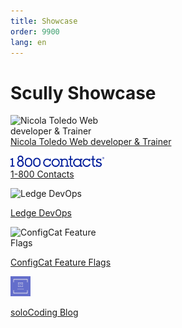 ```yaml
---
title: Showcase
order: 9900
lang: en
---
```


# Scully Showcase

![Nicola Toledo Web developer & Trainer](https://www.nicolatoledo.dev/assets/logo-letter-black.png)
<br />
[Nicola Toledo Web developer & Trainer](https://www.nicolatoledo.dev/)

![1-800 Contacts](/assets/1800contacts_logo_indigo.png)
<br />
[1-800 Contacts](https://www.1800contacts.com/)

![Ledge DevOps](https://devops.phodal.com/assets/images/logo.svg)

[Ledge DevOps](https://devops.phodal.com/home)

![ConfigCat Feature Flags](https://configcat.com/images/shared/configcat-logo-horiz.svg)

[ConfigCat Feature Flags](https://configcat.com)

![soloCoding Blog](https://github.com/s0l0c0ding/solocoding/blob/master/src/assets/favicon.png)

[soloCoding Blog](https://solocoding.dev)


<style> 
img {
    max-width: 150px;
    height: auto;
}
</style>
